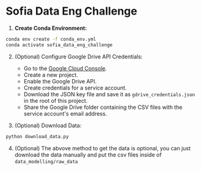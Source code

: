# Sofia Data Eng Challenge



1. **Create Conda Environment:**
```bash
conda env create -f conda_env.yml
conda activate sofia_data_eng_challenge
```

2. (Optional) Configure Google Drive API Credentials:
    - Go to the [Google Cloud Console](https://console.cloud.google.com/).
    - Create a new project.
    - Enable the Google Drive API.
    - Create credentials for a service account.
    - Download the JSON key file and save it as `gdrive_credentials.json` in the root of this project.
    - Share the Google Drive folder containing the CSV files with the service account's email address.

3. (Optional) Download Data:
```bash
python download_data.py
```

4. (Optional) The abvove method to get the data is optional, you can just download the data manually and put the csv files inside of `data_modelling/raw_data`